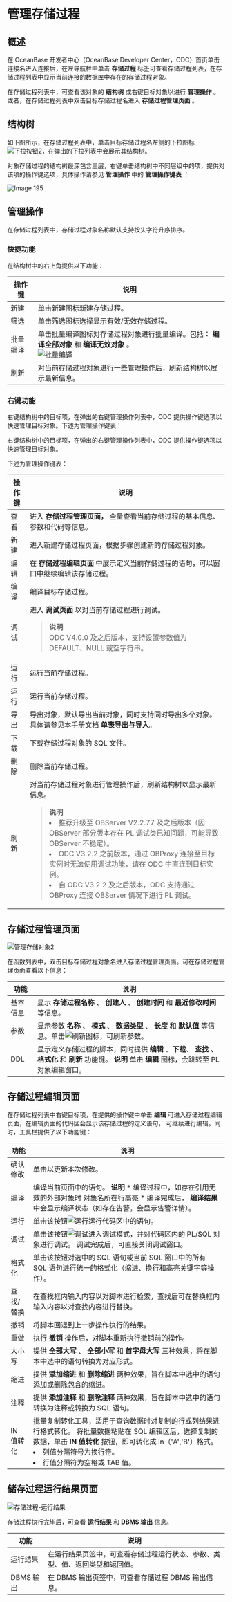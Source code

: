 管理存储过程 
===========================



概述 
-----------------------

在 OceanBase 开发者中心（OceanBase Developer Center，ODC）首页单击连接名进入连接后，在左导航栏中单击 **存储过程** 标签可查看存储过程列表，在存储过程列表中显示当前连接的数据库中存在的存储过程对象。

在存储过程列表中，可查看该对象的 **结构树** 或右键目标对象以进行 **管理操作** 。或者，在存储过程列表中双击目标存储过程名进入 **存储过程管理页面** 。

结构树 
------------------------

如下图所示，在存储过程列表中，单击目标存储过程名左侧的下拉图标![下拉按钮2](https://help-static-aliyun-doc.aliyuncs.com/assets/img/zh-CN/2334377361/p354912.jpg)，在弹出的下拉列表中会展示其结构树。

对象存储过程的结构树最深包含三层，右键单击结构树中不同层级中的项，提供对该项的操作键选项，具体操作请参见 **管理操作** 中的 **管理操作键表** ：

![Image 195](https://obbusiness-private.oss-cn-shanghai.aliyuncs.com/doc/img/odc/340/%E7%AE%A1%E7%90%86%E5%AD%98%E5%82%A8%E8%BF%87%E7%A8%8B-1.png)

管理操作 
-------------------------

在存储过程列表中，存储过程对象名称默认支持按头字符升序排序。

### 快捷功能 

在结构树中的右上角提供以下功能：


| 操作键  |                                                    说明                                                    |
|------|----------------------------------------------------------------------------------------------------------|
| 新建   | 单击新建图标新建存储过程。                                                                                            |
| 筛选   | 单击筛选图标选择显示有效/无效存储过程。                                                                                     |
| 批量编译 | 单击批量编译图标对存储过程对象进行批量编译。包括： **编译全部对象** 和 **编译无效对象** 。<br> ![批量编译](https://obbusiness-private.oss-cn-shanghai.aliyuncs.com/doc/img/odc/%E6%89%B9%E9%87%8F%E7%BC%96%E8%AF%91.png) |
| 刷新   | 对当前存储过程对象进行一些管理操作后，刷新结构树以展示最新信息。 |



### 右键功能 

右键结构树中的目标项，在弹出的右键管理操作列表中，ODC 提供操作键选项以快速管理目标对象。下述为管理操作键表：


右键结构树中的目标项，在弹出的右键管理操作列表中，ODC 提供操作键选项以快速管理目标对象。

下述为管理操作键表：


| 操作键 |                                                                                                                                                                                                       说明                                                                                                                                                                                                        |
|-----|-----------------------------------------------------------------------------------------------------------------------------------------------------------------------------------------------------------------------------------------------------------------------------------------------------------------------------------------------------------------------------------------------------------------|
| 查看  | 进入 **存储过程管理页面，** 全量查看当前存储过程的基本信息、参数和代码等信息。                                                                                                                                                                                                                                                                                                                                                                      |
| 新建  | 进入新建存储过程页面，根据步骤创建新的存储过程对象。                                                                                                                                                                                                                                                                                                                                                                                      |
| 编辑  | 在 **存储过程编辑页面** 中展示定义当前存储过程的语句，可以窗口中继续编辑该存储过程。                                                                                                                                                                                                                                                                                                                                                                   |
| 编译  | 编译目标存储过程。                                                                                                                                                                                                                                                                                                                                                                                                       |
| 调试  | 进入 **调试页面** 以对当前存储过程进行调试。 <blockquote>**说明**</br>ODC V4.0.0 及之后版本，支持设置参数值为 DEFAULT、NULL 或空字符串。</blockquote> |
| 运行  | 运行当前存储过程。 |
| 运行  | 运行当前存储过程。|
|导出|导出对象，默认导出当前对象，同时支持同时导出多个对象。具体请参见本手册文档 **单表导出与导入**。|
| 下载  | 下载存储过程对象的 SQL 文件。                                                                                                                                                                                                                                                                                                                                                                                                       |
| 删除  | 删除当前存储过程。                                                                                                                                                                                                                                                                                                                                                                                                       |
| 刷新  | 对当前存储过程对象进行管理操作后，刷新结构树以显示最新信息。<blockquote> **说明**<br>  <li> 推荐升级至 OBServer V2.2.77 及之后版本（因 OBServer 部分版本存在 PL 调试类已知问题，可能导致 OBServer 不稳定）。</li>  <li> ODC V3.2.2 之前版本，通过 OBProxy 连接至目标实例时无法使用调试功能，请在 ODC 中直连到目标实例。</li>   <li> 自 ODC V3.2.2 及之后版本，ODC 支持通过 OBProxy 连接 OBServer 情况下进行 PL 调试。</li> </blockquote>    |



存储过程管理页面 
-----------------------------

![管理存储对象2](https://obbusiness-private.oss-cn-shanghai.aliyuncs.com/doc/img/odc/340/%E7%AE%A1%E7%90%86%E5%AD%98%E5%82%A8%E8%BF%87%E7%A8%8B-2.png)

在函数列表中，双击目标存储过程对象名进入存储过程管理页面。可在存储过程管理页面查看以下信息：


|  功能  |                                                                              说明                                                                              |
|------|--------------------------------------------------------------------------------------------------------------------------------------------------------------|
| 基本信息 | 显示 **存储过程名称** 、 **创建人** 、 **创建时间** 和 **最近修改时间** 等信息。                                                                                                         |
| 参数   | 显示参数 **名称** 、 **模式** 、 **数据类型** 、 **长度** 和 **默认值** 等信息。单击![刷新](https://help-static-aliyun-doc.aliyuncs.com/assets/img/zh-CN/7659061361/p326053.jpg)图标，可刷新参数。 |
| DDL  | 显示定义存储过程的脚本，同时提供 **编辑** 、**下载**、 **查找** **、** **格式化** 和 **刷新** 功能键。 **说明**  单击 **编辑** 图标，会跳转至 PL 对象编辑窗口。                            |



存储过程编辑页面 
-----------------------------

在存储过程列表中右键目标项，在提供的操作键中单击 **编辑** 可进入存储过程编辑页面，在编辑页面的代码区会显示该存储过程的定义语句， 可继续进行编辑。同时，工具栏提供了以下功能键：


|   功能   |                                                                                                                     说明                                                                                                                     |
|--------|--------------------------------------------------------------------------------------------------------------------------------------------------------------------------------------------------------------------------------------------|
| 确认修改   | 单击以更新本次修改。                                                                                                                                                                                                                                 |
| 编译     | 编译当前页面中的语句。 **说明**  * 编译过程中，如存在引用无效的外部对象时 对象名所在行高亮   * 编译完成后， **编译结果** 中会显示编译状态（如存在告警，会显示告警详情）。                         |
| 运行     | 单击该按钮![运行](https://help-static-aliyun-doc.aliyuncs.com/assets/img/zh-CN/7267628361/p358390.jpg)运行代码区中的语句。                                                                                                                                  |
| 调试     | 单击该按钮![调试](https://help-static-aliyun-doc.aliyuncs.com/assets/img/zh-CN/7267628361/p358392.jpg)进入调试模式，并对代码区内的 PL/SQL 对象进行调试。 调试完成后，可直接关闭调试窗口。                                                                              |
| 格式化    | 单击该按钮对选中的 SQL 语句或当前 SQL 窗口中的所有 SQL 语句进行统一的格式化（缩进、换行和高亮关键字等操作）。                                                                                                                                                                             |
| 查找/替换  | 在查找框内输入内容以对脚本进行检索，查找后可在替换框内输入内容以对查找内容进行替换。                                                                                                                                                                                                 |
| 撤销     | 将脚本回退到上一步操作执行的结果。                                                                                                                                                                                                                          |
| 重做     | 执行 **撤销** 操作后，对脚本重新执行撤销前的操作。                                                                                                                                                                                                               |
| 大小写    | 提供 **全部大写** 、 **全部小写** 和 **首字母大写** 三种效果，将在脚本中选中的语句转换为对应形式。                                                                                                                                                                                 |
| 缩进     | 提供 **添加缩进** 和 **删除缩进** 两种效果，旨在脚本中选中的语句添加或删除包含的缩进。                                                                                                                                                                                          |
| 注释     | 提供 **添加注释** 和 **删除注释** 两种效果，旨在脚本中选中的语句转换为注释或转换为 SQL 语句。                                                                                                                                                                                    |
| IN 值转化 | 批量复制转化工具，适用于查询数据时对复制的行或列结果进行格式转化。 将批量数据粘贴在 SQL 编辑区后，选择复制的数据，单击 **IN 值转化** 按钮，即可转化成 in（'A','B'）格式。 <li> 列值分隔符号为换行符。</li>   <li> 行值分隔符为空格或 TAB 值。 </li>    |



储存过程运行结果页面 
-------------------------------

![存储过程-运行结果](https://help-static-aliyun-doc.aliyuncs.com/assets/img/zh-CN/2334377361/p350898.png)

存储过程执行完毕后，可查看 **运行结果** 和 **DBMS 输出** 信息。


|   功能    |                   说明                   |
|---------|----------------------------------------|
| 运行结果    | 在运行结果页签中，可查看存储过程运行状态、参数、类型、值、返回类型和返回值。 |
| DBMS 输出 | 在 DBMS 输出页签中，可查看存储过程 DBMS 输出信息。        |


